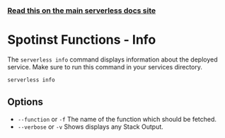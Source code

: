 <!--
title: Serverless Framework Commands - Spotinst - Info
menuText: info
menuOrder: 12
description: Display information about your deployed service and the Webtask Functions, Events.
layout: Doc
-->

<!-- DOCS-SITE-LINK:START automatically generated  -->
### [Read this on the main serverless docs site](https://www.serverless.com/framework/docs/providers/spotinst/cli-reference/info)
<!-- DOCS-SITE-LINK:END -->

# Spotinst Functions - Info

The `serverless info` command displays information about the deployed service. Make sure to run this command in your services directory.

```bash
serverless info
```

## Options
- `--function` or `-f` The name of the function which should be fetched.
- `--verbose` or `-v` Shows displays any Stack Output.
